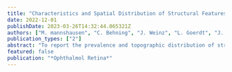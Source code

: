 ```yaml
---
title: "Characteristics and Spatial Distribution of Structural Features in Age-Related Macular Degeneration: A MACUSTAR Study Report"
date: 2022-12-01
publishDate: 2023-03-26T14:32:44.065321Z
authors: ["M. mannshausen", "C. Behning", "J. Weinz", "L. Goerdt", "J. H. Terheyden", "P. Chang", "M. Schmid", "S. H. Poor", "N. Zakaria", "R. P. Finger", "F. G. Holz", "M. Pfau", "S. Schmitz-Valckenberg", "S. Thiele", "H. Agostini", "L. Altay", "R. Atia", "F. Bandello", "P. G. Basile", "C. Behning", "M. Belmouhand", "M. Berger", "A. Binns", "C. J. F. Boon", "M. ttger", "C. Bouchet", "J. E. Brazier", "T. Butt", "C. Carapezzi", "J. Carlton", "A. Carneiro", "A. Charil", "R. Coimbra", "M. Cozzi", "D. P. Crabb", "J. Cunha-Vaz", "C. Dahlke", "L. de Sisternes", "H. Dunbar", "R. P. Finger", "E. Fletcher", "H. Floyd", "C. Francisco", "M. Gutfleisch", "R. Hogg", "F. G. Holz", "C. B. Hoyng", "A. Kilani", "J. tzschmar", "L. hlewein", "M. Larsen", "S. Leal", "Y. T. E. Lechanteur", "U. F. O. Luhmann", "A. ning", "I. Marques", "C. Martinho", "G. Montesano", "Z. Mulyukov", "M. Paques", "B. Parodi", "M. Parravano", "S. Penas", "T. Peters", "T. Peto", "M. Pfau", "S. Poor", "S. Priglinger", "D. Rowen", "G. S. Rubin", "J. Sahel", "C. nchez", "O. Sander", "M. mannshausen", "M. Schmid", "S. Schmitz-Valckenberg", "H. Schrinner-Fenske", "J. Siedlecki", "R. Silva", "A. Skelly", "E. Souied", "G. Staurenghi", "L. hr", "D. J. Taylor", "J. H. Terheyden", "S. Thiele", "A. Tufail", "M. Varano", "L. Vieweg", "L. Wintergerst", "A. Wolf", "N. Zakaria"]
publication_types: ["2"]
abstract: "To report the prevalence and topographic distribution of structural characteristics in study participants with age-related macular degeneration (AMD) and controls in the cross-sectional study part of the MACUSTAR study (ClinicalTrials.gov Identifier: NCT03349801). European, multicenter cohort study. = 56). In study eyes with intermediate AMD (iAMD), the presence of structural AMD biomarkers, including pigmentary abnormalities (PAs), pigment epithelium detachment (PED), refractile deposits, reticular pseudodrusen (RPD), hyperreflective foci (HRF), incomplete/complete retinal pigment epithelium (RPE), and outer retinal atrophy (i/cRORA), and quiescent choroidal neovascularization (qCNV) was systematically determined in the prospectively acquired multimodal retinal imaging cross-sectional data set of MACUSTAR. Retinal layer thicknesses and the RPE drusen complex (RPEDC) volume were determined for the total study cohort in spectral-domain (SD) OCT imaging using a deep-learning-based algorithm. Prevalence and topographic distribution of structural iAMD features. was found in iAMD study eyes. Spatial analysis demonstrated a predominant distribution of RPD in the superior and temporal subfields at a foveal eccentricity of 1.5 to 2 mm, whereas HRF and large drusen had a distinct topographic distribution involving the foveal center. Detailed knowledge of the prevalence and distribution of structural iAMD biomarkers is vital to identify reliable outcome measure for disease progression. Longitudinal analyses are needed to evaluate their prognostic value for conversion to advanced disease stages. Proprietary or commercial disclosure may be found after the references."
featured: false
publication: "*Ophthalmol Retina*"
---
```


